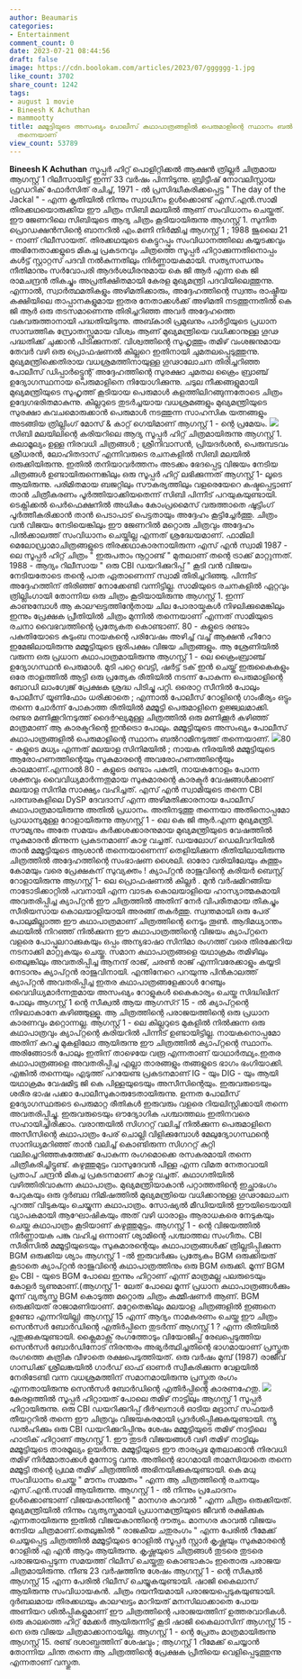 ```yaml
---
author: Beaumaris
categories:
- Entertainment
comment_count: 0
date: 2023-07-21 08:44:56
draft: false
image: https://cdn.boolokam.com/articles/2023/07/gggggg-1.jpg
like_count: 3702
share_count: 1242
tags:
- august 1 movie
- Bineesh K Achuthan
- mammootty
title: മമ്മൂട്ടിയുടെ അസംഖ്യം പോലീസ് കഥാപാത്രങ്ങളിൽ പെരുമാളിന്റെ സ്ഥാനം ബൽറാമിനടുത്ത്
  തന്നെയാണ്
view_count: 53789
---
```


**Bineesh K Achuthan** സൂപ്പർ ഹിറ്റ് പൊളിറ്റിക്കൽ ആക്ഷൻ ത്രില്ലർ ചിത്രമായ ആഗസ്റ്റ് 1 റിലീസായിട്ട് ഇന്ന് 33 വർഷം പിന്നിടുന്നു. ബ്രിട്ടീഷ് നോവലിസ്റ്റായ ഫ്രഡറിക് ഫോർസിത്‌ രചിച്ച്, 1971 - ൽ പ്രസിദ്ധീകരിക്കപ്പെട്ട " The day of the Jackal " - എന്ന കൃതിയിൽ നിന്നും സ്വാധീനം ഉൾക്കൊണ്ട് എസ്.എൻ.സാമി തിരക്കഥയൊരുക്കിയ ഈ ചിത്രം സിബി മലയിൽ ആണ് സംവിധാനം ചെയ്തത്. ഈ ജേണറിലെ സിബിയുടെ ആദ്യ ചിത്രം കൂടിയായിരുന്നു ആഗസ്റ്റ് 1. സുനിത പ്രൊഡക്ഷൻസിന്റെ ബാനറിൽ എം.മണി നിർമ്മിച്ച ആഗസ്റ്റ് 1 ; 1988 ജൂലൈ 21 - നാണ് റിലീസായത്. തിരക്കഥയുടെ കെട്ടുറപ്പും സംവിധാനത്തിലെ കയ്യടക്കവും അഭിനേതാക്കളുടെ മികച്ച പ്രകടനവും ചിത്രത്തെ സൂപ്പർ ഹിറ്റാക്കുന്നതിനൊപ്പം കൾട്ട് സ്റ്റാറ്റസ് പദവി നൽകുന്നതിലും നിർണ്ണായകമായി. [](https://cdn.boolokam.com/articles/2023/07/eeerr.webp)സത്യസന്ധനും നീതിമാനും സർവോപരി ആദർശധീരനുമായ കെ ജി ആർ എന്ന കെ ജി രാമചന്ദ്രൻ തികച്ചും അപ്രതീക്ഷിതമായി കേരള മുഖ്യമന്ത്രി പദവിയിലെത്തുന്നു. എന്നാൽ, സ്വാർത്ഥമതികളും അഴിമതിക്കാരും, അദ്ദേഹത്തിന്റെ സ്വന്തം രാഷ്ട്രീയ കക്ഷിയിലെ താപ്പാനകളുമായ ഇതര നേതാക്കൾക്ക് അഴിമതി നടത്തുന്നതിൽ കെ ജി ആർ ഒരു തടസമാണെന്നു തിരിച്ചറിഞ്ഞ അവർ അദ്ദേഹത്തെ വകവരുത്താനായി പദ്ധതിയിടുന്നു. അബ്കാരി പ്രമുഖനും പാർട്ടിയുടെ പ്രധാന സാമ്പത്തിക സ്രോതസ്സുമായ വിശ്വം ആണ് മുഖ്യമന്ത്രിയെ വധിക്കാനുള്ള ഗൂഢ പദ്ധതിക്ക് ചുക്കാൻ പിടിക്കുന്നത്. വിശ്വത്തിന്റെ സുഹൃത്തും തമിഴ് വംശജനുമായ തേവർ വഴി ഒരു പ്രൊഫഷണൽ കില്ലറെ ഇതിനായി ചുമതലപ്പെടുത്തുന്നു. മുഖ്യമന്ത്രിക്കെതിരായ വധശ്രമത്തിനായുള്ള ഗൂഢാലോചന തിരിച്ചറിഞ്ഞ പോലീസ് ഡിപ്പാർട്ട്മെന്റ് അദ്ദേഹത്തിന്റെ സുരക്ഷാ ചുമതല ക്രൈം ബ്രാഞ്ച് ഉദ്യോഗസ്ഥനായ പെരുമാളിനെ നിയോഗിക്കുന്നു. ചടുല നീക്കങ്ങളുമായി മുഖ്യമന്ത്രിയുടെ സുഹൃത്ത് കൂടിയായ പെരുമാൾ കളത്തിലിറങ്ങുന്നതോടെ ചിത്രം ഉദ്വേഗഭരിതമാകുന്നു. കില്ലറുടെ തുടർച്ചയായ വധശ്രമങ്ങളും മുഖ്യമന്ത്രിയുടെ സുരക്ഷാ കവചമൊരുക്കാൻ പെരുമാൾ നടത്തുന്ന സാഹസിക യത്നങ്ങളും അടങ്ങിയ ത്രില്ലിംഗ് മോസ് & കാറ്റ് ഗെയിമാണ് ആഗസ്റ്റ് 1 - ന്റെ പ്രമേയം. [![](https://cdn.boolokam.com/articles/2023/07/gggggg-1.jpg)](https://cdn.boolokam.com/articles/2023/07/gggggg-1.jpg)സിബി മലയിലിന്റെ കരിയറിലെ ആദ്യ സൂപ്പർ ഹിറ്റ് ചിത്രമായിരുന്നു ആഗസ്റ്റ് 1. കലാമൂല്യം ഉള്ള നിരവധി ചിത്രങ്ങൾ ; ശ്രീനിവാസൻ, പ്രിയദർശൻ, പെരുമ്പടവം ശ്രീധരൻ, ലോഹിതദാസ് എന്നിവരുടെ രചനകളിൽ സിബി മലയിൽ ഒരുക്കിയിരുന്നു. ഇതിൽ തനിയാവർത്തനം അടക്കം ഭേദപ്പെട്ട വിജയം നേടിയ ചിത്രങ്ങൾ ഉണ്ടായിരുന്നെങ്കിലും ഒരു സൂപ്പർ ഹിറ്റ് ലഭിക്കുന്നത് ആഗസ്റ്റ് 1- ലൂടെ ആയിരുന്നു. പരിമിതമായ ബജറ്റിലും സൗകര്യത്തിലും വളരെയേറെ കഷ്ടപ്പെട്ടാണ് താൻ ചിത്രീകരണം പൂർത്തിയാക്കിയതെന്ന് സിബി പിന്നീട് പറയുകയുണ്ടായി. ടെക്നിക്കൽ പെർഫെക്ഷനിൽ അധികം കോംപ്രമൈസ് വരുത്താതെ ഷൂട്ടിംഗ് പൂർത്തീകരിക്കാൻ താൻ പെടാപാട് പെട്ടതായും അദ്ദേഹം കൂട്ടിച്ചേർത്തു. ചിത്രം വൻ വിജയം നേടിയെങ്കിലും ഈ ജേണറിൽ മറ്റൊരു ചിത്രവും അദ്ദേഹം പിൽക്കാലത്ത് സംവിധാനം ചെയ്തില്ല എന്നത് ശ്രദ്ധേയമാണ്. ഫാമിലി മെലോഡ്രാമാചിത്രങ്ങളുടെ തിരക്കഥാകാരനായിരുന്ന എസ് എൻ സ്വാമി 1987 - ലെ സൂപ്പർ ഹിറ്റ് ചിത്രം " ഇരുപതാം നൂറ്റാണ്ട് " മുതലാണ് തന്റെ ട്രാക്ക് മാറ്റുന്നത്. 1988 - ആദ്യം റിലീസായ " ഒരു CBI ഡയറിക്കുറിപ്പ് " കൂടി വൻ വിജയം നേടിയതോടെ തന്റെ പാത ഏതാണെന്ന് സ്വാമി തിരിച്ചറിഞ്ഞു. പിന്നീട് അദ്ദേഹത്തിന് തിരിഞ്ഞ് നോക്കേണ്ടി വന്നിട്ടില്ല. സാമിയുടെ രചനകളിൽ ഏറ്റവും ത്രില്ലിംഗായി തോന്നിയ ഒരു ചിത്രം കൂടിയായിരുന്നു ആഗസ്റ്റ് 1. ഇന്ന് കാണുമ്പോൾ ആ കാലഘട്ടത്തിന്റേതായ ചില പോരായ്മകൾ നിഴലിക്കുമെങ്കിലും ഇന്നും പ്രേക്ഷക പ്രീതിയിൽ ചിത്രം മുന്നിൽ തന്നെയാണ് എന്നത് സാമിയുടെ രചനാ വൈഭവത്തിന്റെ പ്രത്യേകത കൊണ്ടാണ്. 80 - കളുടെ രണ്ടാം പകുതിയോടെ കുടുംബ നായകന്റെ പരിവേഷം അഴിച്ച് വച്ച് ആക്ഷൻ ഹീറോ ഇമേജിലായിരുന്നു മമ്മൂട്ടിയുടെ ഭൂരിപക്ഷം വിജയ ചിത്രങ്ങളും. ആ ശ്രേണിയിൽ വരുന്ന ഒരു പ്രധാന കഥാപാത്രമായിരുന്നു ആഗസ്റ്റ് 1 - ലെ ക്രൈംബ്രാഞ്ച് ഉദ്യോഗസ്ഥൻ പെരുമാൾ. മുടി പറ്റെ വെട്ടി, ഷർട്ട് ടക് ഇൻ ചെയ്ത് ഇരുകൈകളും ഒരേ താളത്തിൽ ആട്ടി ഒരു പ്രത്യേക രീതിയിൽ നടന്ന് പോകുന്ന പെരുമാളിന്റെ ബോഡി ലാംഗ്വേജ് പ്രേക്ഷക ശ്രദ്ധ പിടിച്ചു പറ്റി. ഒരൊറ്റ സീനിൽ പോലും പോലീസ് യൂണിഫോം ധരിക്കാതെ ; എന്നാൽ പോലീസ് റോളിന്റെ ഗാംഭീര്യം ഒട്ടും തന്നെ ചോർന്ന് പോകാത്ത രീതിയിൽ മമ്മൂട്ടി പെരുമാളിനെ ഉജ്ജ്വലമാക്കി. രണ്ടര മണിക്കൂറിനടുത്ത് ദൈർഘ്യമുള്ള ചിത്രത്തിൽ ഒരു മണിക്കൂർ കഴിഞ്ഞ് മാത്രമാണ് ആ കാരക്ടറിന്റെ ഇൻട്രൊ പോലും. മമ്മൂട്ടിയുടെ അസംഖ്യം പോലീസ് കഥാപാത്രങ്ങളിൽ പെരുമാളിന്റെ സ്ഥാനം ബൽറാമിനടുത്ത് തന്നെയാണ്. [![](https://cdn.boolokam.com/articles/2023/07/qqqwww.jpg)](https://cdn.boolokam.com/articles/2023/07/qqqwww.jpg)80 - കളുടെ മധ്യം എന്നത് മലയാള സിനിമയിൽ ; നായക നിരയിൽ മമ്മൂട്ടിയുടെ ആരോഹണത്തിന്റെയും സുകുമാരന്റെ അവരോഹണത്തിന്റെയും കാലമാണ്.എന്നാൽ 80 - കളുടെ രണ്ടാം പകുതി, നായകനോളം പോന്ന ശക്തവും വൈവിധ്യമാർന്നതുമായ സുകുമാരന്റെ കാരക്ടർ വേഷങ്ങൾക്കാണ് മലയാള സിനിമ സാക്ഷ്യം വഹിച്ചത്. എസ് എൻ സ്വാമിയുടെ തന്നെ CBI പരമ്പരകളിലെ DySP ദേവദാസ് എന്ന അഴിമതിക്കാരനായ പോലീസ് കഥാപാത്രമായിരുന്നു അതിൽ പ്രധാനം. അതിനടുത്തു തന്നെയാ അതിനൊപ്പമോ പ്രാധാന്യമുള്ള റോളായിരുന്നു ആഗസ്റ്റ് 1 - ലെ കെ ജി ആർ.എന്ന മുഖ്യമന്ത്രി. സൗമ്യനും അതേ സമയം കർക്കശക്കാരനുമായ മുഖ്യമന്ത്രിയുടെ വേഷത്തിൽ സുകുമാരൻ മിന്നുന്ന പ്രകടനമാണ് കാഴ്ച വച്ചത്. ഡയലോഗ് ഡെലിവറിയിൽ താൻ മമ്മൂട്ടിയുടെ ആശാൻ തന്നെയാണെന്ന് തെളിയിക്കുന്ന രീതിയിലായിരുന്നു ചിത്രത്തിൽ അദ്ദേഹത്തിന്റെ സംഭാഷണ ശൈലി. ഓരോ വരിയിലേയും കുത്തും കോമയും വരെ പ്രേക്ഷകന് സുവ്യക്തം ! ക്യാപ്റ്റൻ രാജുവിന്റെ കരിയർ ബെസ്റ്റ് റോളായിരുന്നു ആഗസ്റ്റ് 1- ലെ പ്രൊഫഷണൽ കില്ലർ . മുൻ വർഷമിറങ്ങിയ നാടോടിക്കാറ്റിൽ പവനായി എന്ന വാടക കൊലയാളിയെ ഹാസ്യാത്മകമായി അവതരിപ്പിച്ച ക്യാപ്റ്റൻ ഈ ചിത്രത്തിൽ അതിന് നേർ വിപരീതമായ തികച്ചും സീരിയസായ കൊലയാളിയായി അരങ്ങ് തകർത്തു. സ്വന്തമായി ഒരു പേര് പോലുമില്ലാത്ത ഈ കഥാപാത്രമാണ് ചിത്രത്തിന്റെ നെടും തൂൺ. ആദിമധ്യാന്തം കഥയിൽ നിറഞ്ഞ് നിൽക്കുന്ന ഈ കഥാപാത്രത്തിന്റെ വിജയം ക്യാപ്റ്റനെ വളരെ പോപ്പുലറാക്കുകയും ഒപ്പം അന്യഭാഷാ സിനിമാ രംഗത്ത് വരെ തിരക്കേറിയ നടനാക്കി മാറ്റുകയും ചെയ്തു. സമാന കഥാപാത്രങ്ങളെ യഥാക്രമം തമിഴിലും തെലുങ്കിലും അവതരിപ്പിച്ച ആനന്ദ് രാജ്, ചരൺ രാജ് എന്നിവരേക്കാളും കയ്യടി നേടാനും ക്യാപ്റ്റൻ രാജുവിനായി. എന്തിനേറെ പറയുന്നു പിൻകാലത്ത് ക്യാപ്റ്റൻ അവതരിപ്പിച്ച ഇതര കഥാപാത്രങ്ങളേക്കാൾ റേഞ്ചും വൈവിധ്യമാർന്നതുമായ അസംഖ്യം റോളുകൾ കൈകാര്യം ചെയ്ത സിദ്ധിഖിന് പോലും ആഗസ്റ്റ് 1 ന്റെ സീക്വൽ ആയ ആഗസ്റ് 15 - ൽ ക്യാപ്റ്റന്റെ നിഴലാകാനേ കഴിഞ്ഞുള്ളൂ. ആ ചിത്രത്തിന്റെ പരാജയത്തിന്റെ ഒരു പ്രധാന കാരണവും മറ്റൊന്നല്ല. ആഗസ്റ്റ് 1 - ലെ കില്ലറുടെ മുകളിൽ നിൽക്കുന്ന ഒരു കഥാപാത്രവും ക്യാപ്റ്റന്റെ കരിയറിൽ പിന്നീട് ഉണ്ടായിട്ടില്ല. നായകനൊപ്പമോ അതിന് കുറച്ചു മുകളിലോ ആയിരുന്നു ഈ ചിത്രത്തിൽ ക്യാപ്റ്റന്റെ സ്ഥാനം. അരിങ്ങോടർ പോലും ഇതിന് താഴെയേ വരൂ എന്നതാണ് യാഥാർത്ഥ്യം.ഇതര കഥാപാത്രങ്ങളെ അവതരിപ്പിച്ച എല്ലാ താരങ്ങളും തങ്ങളുടെ ഭാഗം ഭംഗിയാക്കി. എങ്കിൽ തന്നെയും എടുത്ത് പറയേണ്ട പ്രകടനമാണ് IG - യും DIG - യും ആയി യഥാക്രമം വേഷമിട്ട ജി കെ പിള്ളയുടെയും അസീസിന്റെയും. ഇരുവരുടെയും ശരീര ഭാഷ പക്കാ പോലീസുകാരുടേതായിരുന്നു. ഉന്നത പോലീസ് ഉദ്യോഗസ്ഥരുടെ പെരുമാറ്റ രീതികൾ ഇരുവരും വളരെ റിയലിസ്റ്റിക്കായി തന്നെ അവതരിപ്പിച്ചു. ഇരുവരുടെയും ഔദ്യോഗിക പശ്ചാത്തലം ഇതിനവരെ സഹായിച്ചിരിക്കാം. വരാന്തയിൽ സിഗററ്റ് വലിച്ച് നിൽക്കുന്ന പെരുമാളിനെ അസീസിന്റെ കഥാപാത്രം പേര് ചൊല്ലി വിളിക്കുമ്പോൾ മേലുദ്യോഗസ്ഥന്റെ സാനിധ്യമറിഞ്ഞ് താൻ വലിച്ച് കൊണ്ടിരുന്ന സിഗററ്റ് കുറ്റി വലിച്ചെറിഞ്ഞകത്തേക്ക് പോകുന്ന രംഗമൊക്കെ രസകരമായി തന്നെ ചിത്രീകരിച്ചിട്ടുണ്ട്. കഴുത്തുമുട്ടം വാസുദേവൻ പിള്ള എന്ന വിമത നേതാവായി പ്രതാപ് ചന്ദ്രൻ മികച്ച പ്രകടനമാണ് കാഴ്ച വച്ചത്. കഥാഗതിയിൽ വഴിത്തിരിവാകുന്ന കഥാപാത്രം. മുഖ്യമന്ത്രിയാകാൻ പറ്റാത്തതിന്റെ ഇച്ഛാഭംഗം പേറുകയും ഒരു ദുർബല നിമിഷത്തിൽ മുഖ്യമന്ത്രിയെ വധിക്കാനുള്ള ഗൂഢാലോചന പുറത്ത് വിടുകയും ചെയ്യുന്ന കഥാപാത്രം. സോഷ്യൽ മീഡിയയിൽ ഈയിടെയായി വ്യാപകമായി ആഘോഷികയും അത് വഴി ധാരാളം ആരാധകരെ നേടുകയും ചെയ്ത കഥാപാത്രം കൂടിയാണ് കഴുത്തുമുട്ടം. ആഗസ്റ്റ് 1 - ന്റെ വിജയത്തിൽ നിർണ്ണായക പങ്കു വഹിച്ച ഒന്നാണ് ശ്യാമിന്റെ പശ്ചാത്തല സംഗീതം. CBI സീരിസിൽ മമ്മൂട്ടിയുടെയും സുകുമാരന്റെയും കഥാപാത്രങ്ങൾക്ക് ത്രില്ലടിപ്പിക്കുന്ന BGM ഒരുക്കിയ ശ്യാം ആഗസ്റ്റ് 1 -ൽ ഇരുവർക്കും പ്രത്യേകം BGM ഒരുക്കിയത് കൂടാതെ ക്യാപ്റ്റൻ രാജുവിന്റെ കഥാപാത്രത്തിനും ഒരു BGM ഒരുക്കി. മൂന്ന് BGM ഉം CBI - യുടെ BGM പോലെ ഇന്നും ഹിറ്റാണ് എന്ന് മാത്രമല്ല പലരുടെയും കോളർ ട്യൂണുമാണ്.(ആഗസ്റ്റ് 1- ലേത് പോലെ മൂന്ന് പ്രധാന കഥാപാത്രങ്ങൾക്കും മൂന്ന് വ്യത്യസ്ത BGM കൊടുത്ത മറ്റൊരു ചിത്രം കമ്മീഷണർ ആണ്. BGM ഒരുക്കിയത് രാജാമണിയാണ്. മറ്റേതെങ്കിലും മലയാള ചിത്രങ്ങളിൽ ഇങ്ങനെ ഉണ്ടോ എന്നറിയില്ല) ആഗസ്റ്റ് 15 എന്ന് ആദ്യം നാമകരണം ചെയ്ത ഈ ചിത്രം സെൻസർ ബോർഡിന്റെ എതിർപ്പിനെ തുടർന്ന് ആഗസ്റ്റ് 1 ? എന്ന രീതിയിൽ പുതുക്കുകയുണ്ടായി. ക്ലൈമാക്സ് രംഗത്തോടും വിയോജിപ്പ് രേഖപ്പെടുത്തിയ സെൻസർ ബോർഡിനോട് നിരന്തരം അഭ്യർത്ഥിച്ചതിന്റെ ഭാഗമായാണ് പ്രസ്തുത രംഗത്തെ കത്രിക വീഴാതെ രക്ഷപെടുത്തിയത്. ഒരു വർഷം മുമ്പ് (1987) രാജീവ് ഗാന്ധിക്ക് ശ്രീലങ്കയിൽ ഗാർഡ് ഓഫ് ഓണർ സ്വീകരിക്കുന്ന വേളയിൽ നേരിടേണ്ടി വന്ന വധശ്രമത്തിന് സമാനമായിരുന്നു പ്രസ്തുത രംഗം എന്നതായിരുന്നു സെൻസർ ബോർഡിന്റെ എതിർപ്പിന്റെ കാരണഹേതു. [![](https://cdn.boolokam.com/articles/2023/07/vsssss-1024x576.jpg)](https://cdn.boolokam.com/articles/2023/07/vsssss.jpg)കേരളത്തിൽ സൂപ്പർ ഹിറ്റായത് പോലെ തമിഴ് നാട്ടിലും ആഗസ്റ്റ് 1 സൂപ്പർ ഹിറ്റായിരുന്നു. ഒരു CBI ഡയറിക്കുറിപ്പ് ദീർഘനാൾ ഓടിയ മദ്രാസ് സഫയർ തീയറ്ററിൽ തന്നെ ഈ ചിത്രവും വിജയകരമായി പ്രദർശിപ്പിക്കുകയുണ്ടായി. ന്യൂ ഡൽഹിക്കും ഒരു CBI ഡയറിക്കുറിപ്പിനും ശേഷം മമ്മൂട്ടിയുടെ തമിഴ് നാട്ടിലെ ഹാട്രിക് ഹിറ്റാണ് ആഗസ്റ്റ് 1. ഈ തുടർ വിജയങ്ങൾ വഴി തമിഴ് നാട്ടിലും മമ്മൂട്ടിയുടെ താരമൂല്യം ഉയർന്നു. മമ്മൂട്ടിയുടെ ഈ താരപ്രഭ മുതലാക്കാൻ നിരവധി തമിഴ് നിർമ്മാതാക്കൾ മുന്നോട്ടു വന്നു. അതിന്റെ ഭാഗമായി താമസിയാതെ തന്നെ മമ്മൂട്ടി തന്റെ പ്രഥമ തമിഴ് ചിത്രത്തിൽ അഭിനയിക്കുകയുണ്ടായി. കെ മധു സംവിധാനം ചെയ്ത " മൗനം സമ്മതം " എന്ന ആ ചിത്രത്തിന്റെ രചനയും എസ്.എൻ.സാമി ആയിരുന്നു. ആഗസ്റ്റ് 1 - ൽ നിന്നും പ്രചോദനം ഉൾക്കൊണ്ടാണ് വിജയകാന്തിന്റെ " മാനഗര കാവൽ " എന്ന ചിത്രം ഒരുക്കിയത്. മുഖ്യമന്ത്രിയിൽ നിന്നും വ്യത്യസ്തമായി പ്രധാനമന്ത്രിയുടെ ജീവൻ രക്ഷിക്കുക എന്നതായിരുന്നു ഇതിൽ വിജയകാന്തിന്റെ ദൗത്യം. മാനഗര കാവൽ വിജയം നേടിയ ചിത്രമാണ്.തെലുങ്കിൽ " രാജകീയ ചതുരംഗം " എന്ന പേരിൽ റീമേക്ക് ചെയ്യപ്പെട്ട ചിത്രത്തിൽ മമ്മൂട്ടിയുടെ റോളിൽ സൂപ്പർ സ്റ്റാർ കൃഷ്ണയും സുകുമാരന്റെ റോളിൽ എ എൻ ആറും ആയിരുന്നു. കൃഷ്ണയുടെ ചിത്രങ്ങൾ തുടരെ തുടരെ പരാജയപ്പെടുന്ന സമയത്ത് റിലീസ് ചെയ്തതു കൊണ്ടാകാം ഇതൊരു പരാജയ ചിത്രമായിരുന്നു. നീണ്ട 23 വർഷത്തിനു ശേഷം ആഗസ്റ്റ് 1 - ന്റെ സീക്വൽ ആഗസ്റ്റ് 15 എന്ന പേരിൽ റിലീസ് ചെയ്യുകയുണ്ടായി. ഷാജി കൈലാസ് ആയിരുന്നു സംവിധായകൻ. ചിത്രം ദയനീയമായി പരാജയപ്പെടുകയുണ്ടായി. ദുർബലമായ തിരക്കഥയും കാലഘട്ടം മാറിയത് മനസിലാക്കാതെ പോയ അണിയറ ശിൽപ്പികളുമാണ് ഈ ചിത്രത്തിന്റെ പരാജയത്തിന് ഉത്തരവാദികൾ. ഒരു കാലത്തെ ഹിറ്റ് മേക്കർ ആയിരുന്നിട്ട് കൂടി ഷാജി കൈലാസിന് ആഗസ്റ്റ് 15 - നെ ഒരു വിജയ ചിത്രമാക്കാനായില്ല. ആഗസ്റ്റ് 1 - ന്റെ പ്രേതം മാത്രമായിരുന്നു ആഗസ്റ്റ് 15. രണ്ട് ദശാബ്ധത്തിന് ശേഷവും ; ആഗസ്റ്റ് 1 റീമേക്ക് ചെയ്യാൻ തോന്നിയ ചിന്ത തന്നെ ആ ചിത്രത്തിന്റെ പ്രേക്ഷക പ്രീതിയെ വെളിപ്പെടുത്തുന്നു എന്നതാണ് വസ്തുത.